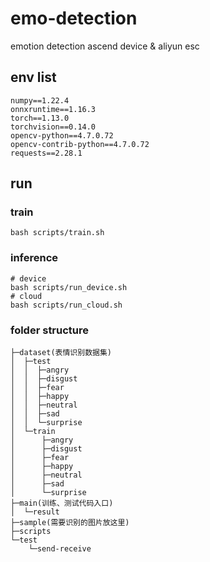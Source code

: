 # emo-detection
emotion detection ascend device &amp; aliyun esc

## env list

```
numpy==1.22.4
onnxruntime==1.16.3
torch==1.13.0
torchvision==0.14.0
opencv-python==4.7.0.72
opencv-contrib-python==4.7.0.72
requests==2.28.1
```

## run

### train
```
bash scripts/train.sh
```
### inference
```
# device
bash scripts/run_device.sh
# cloud
bash scripts/run_cloud.sh
```

### folder structure
```
├─dataset(表情识别数据集)             
│  ├─test
│  │  ├─angry
│  │  ├─disgust
│  │  ├─fear
│  │  ├─happy
│  │  ├─neutral
│  │  ├─sad
│  │  └─surprise
│  └─train
│      ├─angry
│      ├─disgust
│      ├─fear
│      ├─happy
│      ├─neutral
│      ├─sad
│      └─surprise
├─main(训练、测试代码入口)
│  └─result
├─sample(需要识别的图片放这里)
├─scripts
└─test
    └─send-receive
```
